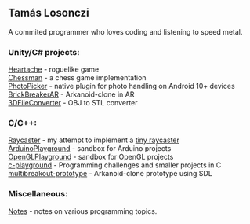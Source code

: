 ## Tamás Losonczi

A commited programmer who loves coding and listening to speed metal.


### Unity/C# projects:

[Heartache](https://github.com/LosoncziTamas/Heartache) - roguelike game\
[Chessman](https://github.com/LosoncziTamas/Chessman) - a chess game implementation\
[PhotoPicker](https://github.com/LosoncziTamas/PhotoPicker) - native plugin for photo handling on Android 10+ devices\
[BrickBreakerAR](https://github.com/LosoncziTamas/BrickBreakerAR) - Arkanoid-clone in AR\
[3DFileConverter](https://github.com/LosoncziTamas/3DFileConverter) - OBJ to STL converter

### C/C++:

[Raycaster](https://github.com/LosoncziTamas/Raycaster) - my attempt to implement a [tiny raycaster](https://github.com/ssloy/tinyraycaster)\
[ArduinoPlayground](https://github.com/LosoncziTamas/ArduinoPlayground) - sandbox for Arduino projects\
[OpenGLPlayground](https://github.com/LosoncziTamas/OpenGLPlayground) - sandbox for OpenGL projects\
[c-playground](https://github.com/LosoncziTamas/c-playground) - Programming challenges and smaller projects in C\
[multibreakout-prototype](https://github.com/LosoncziTamas/multibreakout-prototype) - Arkanoid-clone prototype using SDL

### Miscellaneous:

[Notes](https://github.com/LosoncziTamas/Notes) - notes on various programming topics.

<!--
**LosoncziTamas/LosoncziTamas** is a ✨ _special_ ✨ repository because its `README.md` (this file) appears on your GitHub profile.

Here are some ideas to get you started:

- 🔭 I’m currently working on ...
- 🌱 I’m currently learning ...
- 👯 I’m looking to collaborate on ...
- 🤔 I’m looking for help with ...
- 💬 Ask me about ...
- 📫 How to reach me: ...
- 😄 Pronouns: ...
- ⚡ Fun fact: ...
-->
